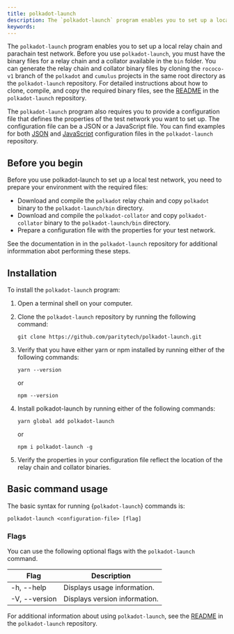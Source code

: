 ```yaml
---
title: polkadot-launch
description: The `polkadot-launch` program enables you to set up a local relay chain and parachain test network.
keywords:
---
```


The `polkadot-launch` program enables you to set up a local relay chain and parachain test network.
Before you use `polkadot-launch`, you must have the binary files for a relay chain and a collator available in the `bin` folder.
You can generate the relay chain and collator binary files by cloning the `rococo-v1` branch of the `polkadot` and `cumulus` projects in the same root directory as the `polkadot-launch` repository.
For detailed instructions about how to clone, compile, and copy the required binary files, see the [README](https://github.com/paritytech/polkadot-launch#binary-files) in the `polkadot-launch` repository.

The `polkadot-launch` program also requires you to provide a configuration file that defines the properties of the test network you want to set up. 
The configuration file can be a JSON or a JavaScript file.
You can find examples for both [JSON](https://github.com/paritytech/polkadot-launch/blob/master/config.json) and [JavaScript](https://github.com/paritytech/polkadot-launch/blob/master/config.js) configuration files in the `polkadot-launch` repository.

## Before you begin

Before you use polkadot-launch to set up a local test network, you need to prepare your environment with the required files:

* Download and compile the `polkadot` relay chain and copy `polkadot` binary to the `polkadot-launch/bin` directory.
* Download and compile the `polkadot-collator` and copy `polkadot-collator` binary to the `polkadot-launch/bin` directory.
* Prepare a configuration file with the properties for your test network.

See the documentation in in the `polkadot-launch` repository for additional informmation abot performing these steps.


## Installation 

To install the `polkadot-launch` program:

1. Open a terminal shell on your computer.

1. Clone the `polkadot-launch` repository by running the following command:
    
    ```
    git clone https://github.com/paritytech/polkadot-launch.git
    ```

1. Verify that you have either yarn or npm installed by running either of the following commands:
    
    ```
    yarn --version
    ```

    or

    ```
    npm --version
    ```

1. Install polkadot-launch by running either of the following commands:
    
    ```
    yarn global add polkadot-launch
    ```

    or

    ```
    npm i polkadot-launch -g
    ```

1. Verify the properties in your configuration file reflect the location of the relay chain and collator binaries.

## Basic command usage

The basic syntax for running {`polkadot-launch`} commands is:

`polkadot-launch <configuration-file> [flag]`

### Flags

You can use the following optional flags with the `polkadot-launch` command.

| Flag   | Description
| ------ | -----------
| -h, --help | Displays usage information.
| -V, --version | Displays version information.

For additional information about using `polkadot-launch`, see the [README](https://github.com/paritytech/polkadot-launch) in the `polkadot-launch` repository.